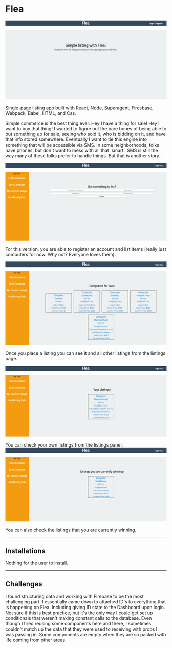 # Flea

![Flea!](https://github.com/LosGimenos/Flea/blob/master/img/Screen%20Shot%202016-09-26%20at%209.22.51%20PM.png?raw=true)

Single-page listing app built with React, Node, Superagent, Firesbase, Webpack, Babel, HTML, and Css.

Simple commerce is the best thing ever. Hey I have a thing for sale! Hey I want to buy that thing! I wanted to figure out the bare bones of being able to put something up for sale, seeing who sold it, who is bidding on it, and have that info stored somewhere. Eventually I want to tie this engine into something that will be accessible via SMS. In some neighborhoods, folks have phones, but don't want to mess with all that 'smart'. SMS is still the way many of these folks prefer to handle things. But that is another story...

![Flea toList](https://github.com/LosGimenos/Flea/blob/master/img/Screen%20Shot%202016-09-26%20at%209.22.36%20PM.png?raw=true)

For this version, you are able to register an account and list items (really just computers for now. Why not? Everyone loves them). 

![Flea listings](https://github.com/LosGimenos/Flea/blob/master/img/Screen%20Shot%202016-09-26%20at%209.22.21%20PM.png?raw=true)

Once you place a listing you can see it and all other listings from the listings page.

![Flea bids](https://github.com/LosGimenos/Flea/blob/master/img/Screen%20Shot%202016-09-26%20at%209.23.23%20PM.png?raw=true)

You can check your own listings from the listings panel.
![Flea winnings](https://github.com/LosGimenos/Flea/blob/master/img/Screen%20Shot%202016-09-26%20at%209.23.32%20PM.png?raw=true)

You can also check the listings that you are currently winning.

---

## Installations

Nothing for the user to install.

---

## Challenges

I found structuring data and working with Firebase to be the most challenging part. I essentially came down to attached ID's to everything that is happening on Flea. Including giving ID state to the Dashboard upon login. Not sure if this is best practice, but it's the only way I could get set up conditionals that weren't making constant calls to the database. Even though I tried reusing some components here and there, I sometimes couldn't match up the data that they were used to receiving with props I was passing in. Some components are empty when they are so packed with life coming from other areas.
